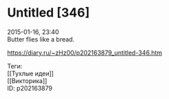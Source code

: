 Untitled [346]
===============

   
 2015-01-16, 23:40   
  Butter flies like a bread.   
    
 <https://diary.ru/~zHz00/p202163879_untitled-346.htm>   
   
 Теги:   
 [[Тухлые идеи]]   
 [[Викторика]]   
 ID: p202163879